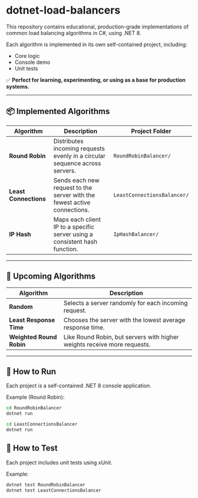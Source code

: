 # dotnet-load-balancers

This repository contains educational, production-grade implementations of common load balancing algorithms in C#, using .NET 8.

Each algorithm is implemented in its own self-contained project, including:

- Core logic
- Console demo
- Unit tests

✅ **Perfect for learning, experimenting, or using as a base for production systems.**

---

## 📦 Implemented Algorithms

| Algorithm             | Description                                                                 | Project Folder              |
| --------------------- | --------------------------------------------------------------------------- | --------------------------- |
| **Round Robin**       | Distributes incoming requests evenly in a circular sequence across servers. | `RoundRobinBalancer/`       |
| **Least Connections** | Sends each new request to the server with the fewest active connections.    | `LeastConnectionsBalancer/` |
| **IP Hash**           | Maps each client IP to a specific server using a consistent hash function.  | `IpHashBalancer/`           |

---

## 🧪 Upcoming Algorithms

| Algorithm                | Description                                                              |
| ------------------------ | ------------------------------------------------------------------------ |
| **Random**               | Selects a server randomly for each incoming request.                     |
| **Least Response Time**  | Chooses the server with the lowest average response time.                |
| **Weighted Round Robin** | Like Round Robin, but servers with higher weights receive more requests. |

---

## 🚀 How to Run

Each project is a self-contained .NET 8 console application.

Example (Round Robin):

```bash
cd RoundRobinBalancer
dotnet run

cd LeastConnectionsBalancer
dotnet run
```

## 🧪 How to Test

Each project includes unit tests using xUnit.

Example:

```bash
dotnet test RoundRobinBalancer
dotnet test LeastConnectionsBalancer
```
